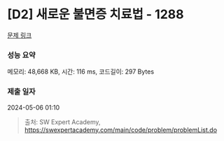 # [D2] 새로운 불면증 치료법 - 1288 

[문제 링크](https://swexpertacademy.com/main/code/problem/problemDetail.do?contestProbId=AV18_yw6I9MCFAZN) 

### 성능 요약

메모리: 48,668 KB, 시간: 116 ms, 코드길이: 297 Bytes

### 제출 일자

2024-05-06 01:10



> 출처: SW Expert Academy, https://swexpertacademy.com/main/code/problem/problemList.do